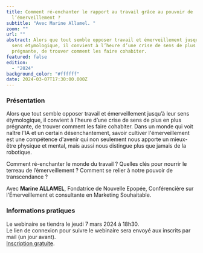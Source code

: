 ```yaml
---
title: Comment ré-enchanter le rapport au travail grâce au pouvoir de
  l’émerveillement ?
subtitle: "Avec Marine Allamel. "
zoom: ""
url: ""
abstract: Alors que tout semble opposer travail et émerveillement jusqu’à leur
  sens étymologique, il convient à l’heure d’une crise de sens de plus en plus
  prégnante, de trouver comment les faire cohabiter.
featured: false
edition:
  - "2024"
background_color: "#ffffff"
date: 2024-03-07T17:30:00.000Z
---
```

### Présentation 

Alors que tout semble opposer travail et émerveillement jusqu’à leur sens étymologique, il convient à l’heure d’une crise de sens de plus en plus prégnante, de trouver comment les faire cohabiter. Dans un monde qui voit naître l'IA et un certain désenchantement, savoir cultiver l'émerveillement est une compétence d'avenir qui non seulement nous apporte un mieux-être physique et mental, mais aussi nous distingue plus que jamais de la robotique.

Comment ré-enchanter le monde du travail ? Quelles clés pour nourrir le terreau de l’émerveillement ? Comment se relier à notre pouvoir de transcendance ?

Avec **Marine ALLAMEL**, Fondatrice de Nouvelle Epopée, Conférencière sur l'Émerveillement et consultante en Marketing Souhaitable.

### Informations pratiques

Le webinaire se tiendra le jeudi 7 mars 2024 à 18h30. \
Le lien de connexion pour suivre le webinaire sera envoyé aux inscrits par mail (un jour avant). \
[Inscription gratuite](https://positivefuture2024.wixsite.com/inscriptions/event-details/comment-re-enchanter-le-rapport-au-travail-grace-au-pouvoir-de-lemerveillement).
